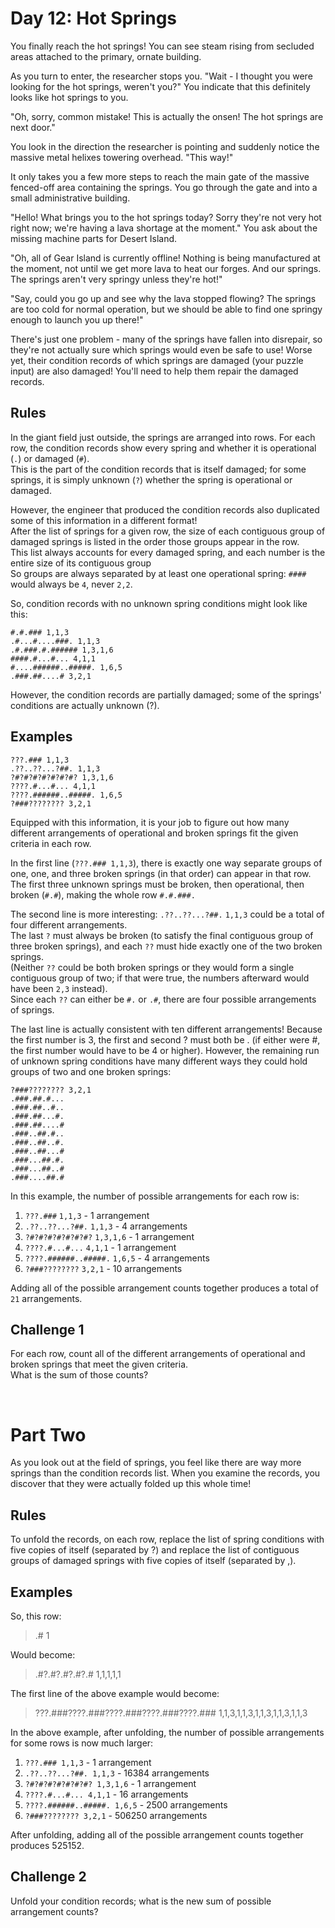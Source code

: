 # Day 12: Hot Springs

You finally reach the hot springs! You can see steam rising from secluded areas attached to the primary, ornate building.

As you turn to enter, the researcher stops you. "Wait - I thought you were looking for the hot springs, weren't you?" You indicate that this definitely looks like hot springs to you.

"Oh, sorry, common mistake! This is actually the onsen! The hot springs are next door."

You look in the direction the researcher is pointing and suddenly notice the massive metal helixes towering overhead. "This way!"

It only takes you a few more steps to reach the main gate of the massive fenced-off area containing the springs. You go through the gate and into a small administrative building.

"Hello! What brings you to the hot springs today? Sorry they're not very hot right now; we're having a lava shortage at the moment." You ask about the missing machine parts for Desert Island.

"Oh, all of Gear Island is currently offline! Nothing is being manufactured at the moment, not until we get more lava to heat our forges. And our springs. The springs aren't very springy unless they're hot!"

"Say, could you go up and see why the lava stopped flowing? The springs are too cold for normal operation, but we should be able to find one springy enough to launch you up there!"

There's just one problem - many of the springs have fallen into disrepair, so they're not actually sure which springs would even be safe to use! Worse yet, their condition records of which springs are damaged (your puzzle input) are also damaged! You'll need to help them repair the damaged records.

## Rules

In the giant field just outside, the springs are arranged into rows. For each row, the condition records show every spring and whether it is operational (`.`) or damaged (`#`). <br>
This is the part of the condition records that is itself damaged; for some springs, it is simply unknown (`?`) whether the spring is operational or damaged.

However, the engineer that produced the condition records also duplicated some of this information in a different format! <br>
After the list of springs for a given row, the size of each contiguous group of damaged springs is listed in the order those groups appear in the row. <br>
This list always accounts for every damaged spring, and each number is the entire size of its contiguous group <br>
So groups are always separated by at least one operational spring: `####` would always be `4`, never `2,2`.

So, condition records with no unknown spring conditions might look like this:

```
#.#.### 1,1,3
.#...#....###. 1,1,3
.#.###.#.###### 1,3,1,6
####.#...#... 4,1,1
#....######..#####. 1,6,5
.###.##....# 3,2,1
```

However, the condition records are partially damaged; some of the springs' conditions are actually unknown (?). <br>

## Examples

```
???.### 1,1,3
.??..??...?##. 1,1,3
?#?#?#?#?#?#?#? 1,3,1,6
????.#...#... 4,1,1
????.######..#####. 1,6,5
?###???????? 3,2,1
```

Equipped with this information, it is your job to figure out how many different arrangements of operational and broken springs fit the given criteria in each row.

In the first line (`???.### 1,1,3`), there is exactly one way separate groups of one, one, and three broken springs (in that order) can appear in that row. <br>
The first three unknown springs must be broken, then operational, then broken (`#.#`), making the whole row `#.#.###.`

The second line is more interesting: `.??..??...?##.` `1,1,3` could be a total of four different arrangements. <br>
The last `?` must always be broken (to satisfy the final contiguous group of three broken springs), and each `??` must hide exactly one of the two broken springs. <br>
(Neither `??` could be both broken springs or they would form a single contiguous group of two; if that were true, the numbers afterward would have been `2,3` instead). <br>
Since each `??` can either be `#.` or `.#`, there are four possible arrangements of springs.

The last line is actually consistent with ten different arrangements! Because the first number is 3, the first and second ? must both be . (if either were #, the first number would have to be 4 or higher). However, the remaining run of unknown spring conditions have many different ways they could hold groups of two and one broken springs:

```
?###???????? 3,2,1
.###.##.#...
.###.##..#..
.###.##...#.
.###.##....#
.###..##.#..
.###..##..#.
.###..##...#
.###...##.#.
.###...##..#
.###....##.#
```

In this example, the number of possible arrangements for each row is:

1. `???.###` `1,1,3` - 1 arrangement
2. `.??..??...?##.` `1,1,3` - 4 arrangements
3. `?#?#?#?#?#?#?#?` `1,3,1,6` - 1 arrangement
4. `????.#...#...` `4,1,1` - 1 arrangement
5. `????.######..#####.` `1,6,5` - 4 arrangements
6. `?###????????` `3,2,1` - 10 arrangements

Adding all of the possible arrangement counts together produces a total of `21` arrangements.

## Challenge 1

For each row, count all of the different arrangements of operational and broken springs that meet the given criteria. <br>
What is the sum of those counts?

<br>

# Part Two

As you look out at the field of springs, you feel like there are way more springs than the condition records list. When you examine the records, you discover that they were actually folded up this whole time!

## Rules

To unfold the records, on each row, replace the list of spring conditions with five copies of itself (separated by ?) and replace the list of contiguous groups of damaged springs with five copies of itself (separated by ,).

## Examples
So, this row:

> .# 1

Would become:

> .#?.#?.#?.#?.# 1,1,1,1,1

The first line of the above example would become:

> ???.###????.###????.###????.###????.### 1,1,3,1,1,3,1,1,3,1,1,3,1,1,3

In the above example, after unfolding, the number of possible arrangements for some rows is now much larger:

1. `???.### 1,1,3` - 1 arrangement
2. `.??..??...?##. 1,1,3` - 16384 arrangements
3. `?#?#?#?#?#?#?#? 1,3,1,6` - 1 arrangement
4. `????.#...#... 4,1,1` - 16 arrangements
5. `????.######..#####. 1,6,5` - 2500 arrangements
6. `?###???????? 3,2,1` - 506250 arrangements

After unfolding, adding all of the possible arrangement counts together produces 525152.

## Challenge 2

Unfold your condition records; what is the new sum of possible arrangement counts?